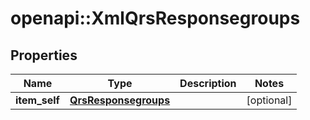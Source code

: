 # openapi::XmlQrsResponsegroups


## Properties
Name | Type | Description | Notes
------------ | ------------- | ------------- | -------------
**item_self** | [**QrsResponsegroups**](QrsResponsegroups.md) |  | [optional] 


